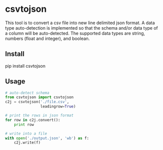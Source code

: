 csvtojson
==========

This tool is to convert a csv file into new line delimited json format.
A data type auto-detection is implemented so that the schema and/or data type of a column will be auto-detected.
The supported data types are string, numbers (float and integer), and boolean.

Install
----------
pip install csvtojson

Usage
----------

```python
# auto-detect schema
from csvtojson import csvtojson
c2j = csvtojson('./file.csv',
		        leadingrow=True)

# print the rows in json format
for row in c2j.convert():
	print row

# write into a file
with open('./output.json', 'wb') as f:
	c2j.write(f)
```
